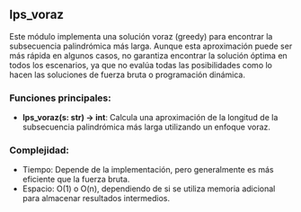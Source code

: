 ## lps_voraz
Este módulo implementa una solución voraz (greedy) para encontrar la subsecuencia palindrómica más larga. Aunque esta aproximación puede ser más rápida en algunos casos, no garantiza encontrar la solución óptima en todos los escenarios, ya que no evalúa todas las posibilidades como lo hacen las soluciones de fuerza bruta o programación dinámica.

### Funciones principales:
- **lps_voraz(s: str) -> int**: Calcula una aproximación de la longitud de la subsecuencia palindrómica más larga utilizando un enfoque voraz.

### Complejidad:
- Tiempo: Depende de la implementación, pero generalmente es más eficiente que la fuerza bruta.
- Espacio: O(1) o O(n), dependiendo de si se utiliza memoria adicional para almacenar resultados intermedios.
